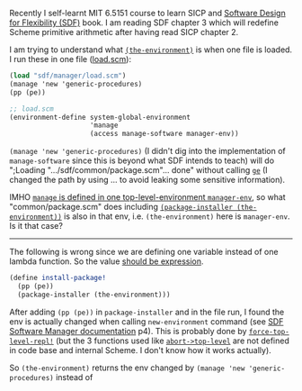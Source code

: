 Recently I self-learnt MIT 6.5151 course to learn SICP and [Software Design for Flexibility (SDF)][1] book. I am reading SDF chapter 3 which will redefine  Scheme primitive arithmetic after having read SICP chapter 2.

I am trying to understand what [`(the-environment)`][2] is when one file is loaded. I run these in one file ([load.scm][3]):
```scheme
(load "sdf/manager/load.scm")
(manage 'new 'generic-procedures)
(pp (pe))

;; load.scm
(environment-define system-global-environment
                    'manage
                    (access manage-software manager-env))
```

`(manage 'new 'generic-procedures)` (I didn't dig into the implementation of `manage-software` since this is beyond what SDF intends to teach) will do ";Loading ".../sdf/common/package.scm"... done" without calling [`ge`][4] (I changed the path by using ... to avoid leaking some sensitive information). 

IMHO [`manage` is defined in one top-level-environment `manager-env`][3], so what "common/package.scm" does including [`(package-installer (the-environment))`][2] is also in that env, i.e. `(the-environment)` here is `manager-env`. Is it that case?

---

The following is wrong since we are defining one variable instead of one lambda function. So the value [should be expression][5].
```scheme
(define install-package! 
  (pp (pe))
  (package-installer (the-environment)))
```

After adding `(pp (pe))` in `package-installer` and in the file run, I  found the env is  actually changed when calling `new-environment` command (see [SDF Software Manager documentation][6] p4). This is  probably done by [`force-top-level-repl!`][7] (but the 3 functions used like [`abort->top-level`][8] are not defined in code base and internal Scheme. I don't know how it works actually).

So `(the-environment)` returns the env changed by `(manage 'new 'generic-procedures)` instead of

  [1]: https://mitpress.ublish.com/ebook/software-design-for-flexibility-preview/12618/27
  [2]: https://github.com/sci-42ver/SDF_exercise_solution/blob/9959cb5bdb2c9b51765a3c250cd70020ad228035/software/sdf/common/package.scm#L79
  [3]: https://github.com/sci-42ver/SDF_exercise_solution/blob/9959cb5bdb2c9b51765a3c250cd70020ad228035/software/sdf/manager/load.scm#L46
  [4]: https://www.gnu.org/software/mit-scheme/documentation/stable/mit-scheme-user/The-Current-REPL-Environment.html
  [5]: https://www.gnu.org/software/mit-scheme/documentation/stable/mit-scheme-ref/Definitions.html#index-define-1
  [6]: https://SDF%20Software%20Manager%20documentation
  [7]: https://github.com/sci-42ver/SDF_exercise_solution/blob/9959cb5bdb2c9b51765a3c250cd70020ad228035/software/sdf/manager/software-manager.scm#L194-L198
  [8]: https://github.com/sci-42ver/SDF_exercise_solution/blob/9959cb5bdb2c9b51765a3c250cd70020ad228035/software/sdf/manager/utils.scm#L82-L85